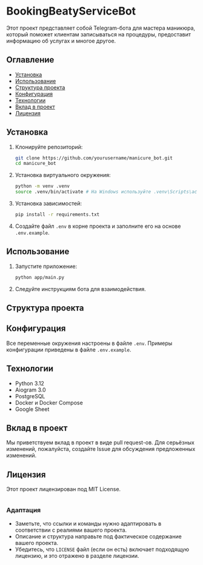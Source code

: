 # BookingBeatyServiceBot

Этот проект представляет собой Telegram-бота для мастера маникюра, который поможет клиентам записываться на процедуры, предоставит информацию об услугах и многое другое.

## Оглавление

- [Установка](#установка)
- [Использование](#использование)
- [Структура проекта](#структура-проекта)
- [Конфигурация](#конфигурация)
- [Технологии](#технологии)
- [Вклад в проект](#вклад-в-проект)
- [Лицензия](#лицензия)

## Установка

1. Клонируйте репозиторий:

    ```bash
    git clone https://github.com/yourusername/manicure_bot.git
    cd manicure_bot
    ```

2. Установка виртуального окружения:

    ```bash
    python -m venv .venv
    source .venv/bin/activate # На Windows используйте .venv\Scripts\activate
    ```
3. Установка зависимостей:

    ```bash
    pip install -r requirements.txt
    ```

4. Создайте файл `.env` в корне проекта и заполните его на основе `.env.example`.

## Использование

1. Запустите приложение:

    ```bash
    python app/main.py
    ```
2. Следуйте инструкциям бота для взаимодействия.

## Структура проекта

## Конфигурация

Все переменные окружения настроены в файле `.env`. Примеры конфигурации приведены в файле `.env.example`.

## Технологии

- Python 3.12
- Aiogram 3.0
- PostgreSQL
- Docker и Docker Compose
- Google Sheet

## Вклад в проект

Мы приветствуем вклад в проект в виде pull request-ов. Для серьёзных изменений, пожалуйста, создайте Issue для обсуждения предложенных изменений.

## Лицензия

Этот проект лицензирован под MIT License.
```
```

### Адаптация

- Заметьте, что ссылки и команды нужно адаптировать в соответствии с реалиями вашего проекта.
- Описание и структура направьте под фактическое содержание вашего проекта.
- Убедитесь, что `LICENSE` файл (если он есть) включает подходящую лицензию, и это отражено в разделе лицензии.